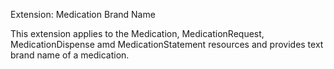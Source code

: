 Extension: Medication Brand Name

This extension applies to the Medication, MedicationRequest, MedicationDispense amd MedicationStatement resources and provides text brand name of a medication.